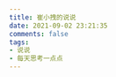 ```yaml
---
title: 崔小拽的说说
date: 2021-09-02 23:21:35
comments: false
tags: 
- 说说
- 每天思考一点点
---
```

<script type="text/javascript" src="https://unpkg.com/artitalk"></script>
<div id="artitalk_main"></div>
<script>
new Artitalk({
    appId: 'hMlAohT6GQcBEFbly6zNaXKV-MdYXbMMI',
    appKey: '8xkrUFtdVeLl8UTegNhDiQs0',
})
</script>